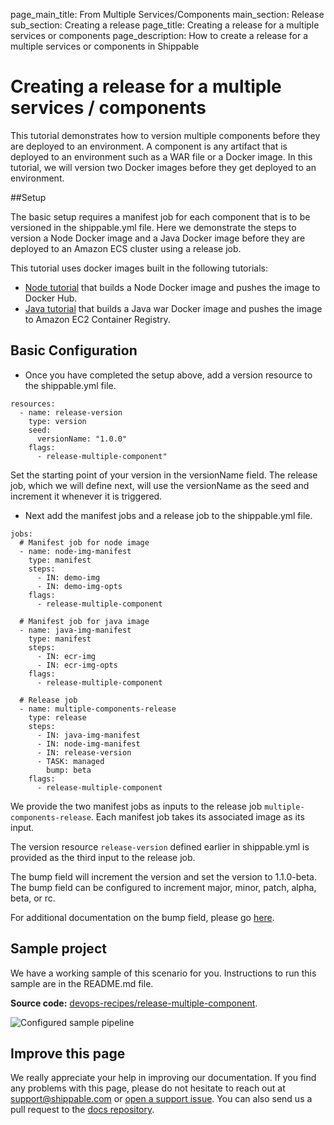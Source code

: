 page_main_title: From Multiple Services/Components
main_section: Release
sub_section: Creating a release
page_title: Creating a release for a multiple services or components
page_description: How to create a release for a multiple services or components in Shippable

# Creating a release for a multiple services / components

This tutorial demonstrates how to version multiple components before they are deployed to an environment. A component is any artifact that is deployed to an environment such as a WAR file or a Docker image. In this tutorial, we will version two Docker images before they get deployed to an environment.

##Setup

The basic setup requires a manifest job for each component that is to be versioned in the shippable.yml file. Here we demonstrate the steps to version a Node Docker image and a Java Docker image before they are deployed to an Amazon ECS cluster using a release job.

This tutorial uses docker images built in the following tutorials:

- [Node tutorial](https://github.com/devops-recipes/release-single-component) that builds a Node Docker image and pushes the image to Docker Hub.
- [Java tutorial](https://github.com/devops-recipes/ci-java-push-ecr) that builds a Java war Docker image and pushes the image to Amazon EC2 Container Registry.

## Basic Configuration

- Once you have completed the setup above, add a version resource to the shippable.yml file.
```
resources:
  - name: release-version
    type: version
    seed:
      versionName: "1.0.0"
    flags:
      - release-multiple-component"
```
Set the starting point of your version in the versionName field. The release job, which we will define next, will use the versionName as the seed and increment it whenever it is triggered.  


- Next add the manifest jobs and a release job to the shippable.yml file.
```
jobs:
  # Manifest job for node image
  - name: node-img-manifest
    type: manifest
    steps:
      - IN: demo-img
      - IN: demo-img-opts
    flags:
      - release-multiple-component

  # Manifest job for java image
  - name: java-img-manifest
    type: manifest
    steps:
      - IN: ecr-img
      - IN: ecr-img-opts
    flags:
      - release-multiple-component

  # Release job
  - name: multiple-components-release
    type: release
    steps:
      - IN: java-img-manifest
      - IN: node-img-manifest
      - IN: release-version
      - TASK: managed
        bump: beta
    flags:
      - release-multiple-component
```

We provide the two manifest jobs as inputs to the release job `multiple-components-release`. Each manifest job takes its associated image as its input.

The version resource `release-version` defined earlier in shippable.yml is provided as the third input to the release job.

The bump field will increment the version and set the version to 1.1.0-beta. The bump field can be configured to increment major, minor, patch, alpha, beta, or rc.

For additional documentation on the bump field, please go [here](http://docs.shippable.com/pipelines/jobs/release/).

## Sample project

We have a working sample of this scenario for you. Instructions to run this sample are in the README.md file.

**Source code:**  [devops-recipes/release-multiple-component](https://github.com/devops-recipes/release-multiple-component).

<img src="https://github.com/devops-recipes/release-multiple-component/raw/master/public/resources/images/pipeline-view.png" alt="Configured sample pipeline" style="vertical-align: middle;display: block;margin-left: auto;margin-right: auto;"/>

## Improve this page

We really appreciate your help in improving our documentation. If you find any problems with this page, please do not hesitate to reach out at [support@shippable.com](mailto:support@shippable.com) or [open a support issue](https://www.github.com/Shippable/support/issues). You can also send us a pull request to the [docs repository](https://www.github.com/Shippable/docs).
